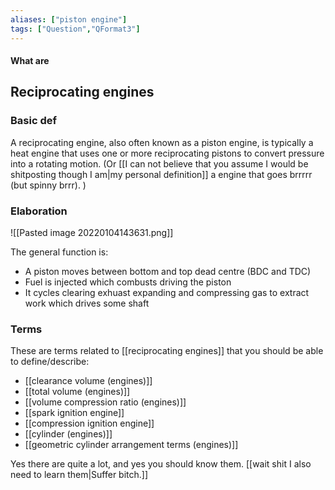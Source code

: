 ```yaml
---
aliases: ["piston engine"]
tags: ["Question","QFormat3"]
---
```


#### What are
## Reciprocating engines
### Basic def
A reciprocating engine, also often known as a piston engine, is typically a heat engine that uses one or more reciprocating pistons to convert pressure into a rotating motion.
(Or [[I can not believe that you assume I would be shitposting though I am|my personal definition]] a engine that goes brrrrr (but spinny brrr). )

### Elaboration
![[Pasted image 20220104143631.png]]

The general function is:
- A piston moves between bottom and top dead centre (BDC and TDC)
- Fuel is injected which combusts driving the piston
- It cycles clearing exhuast expanding and compressing gas to extract work which drives some shaft

### Terms
These are terms related to [[reciprocating engines]] that you should be able to define/describe:
- [[clearance volume (engines)]]
- [[total volume (engines)]]
- [[volume compression ratio (engines)]]
- [[spark ignition engine]]
- [[compression ignition engine]]
- [[cylinder (engines)]]
- [[geometric cylinder arrangement terms (engines)]]

Yes there are quite a lot, and yes you should know them. [[wait shit I also need to learn them|Suffer bitch.]]